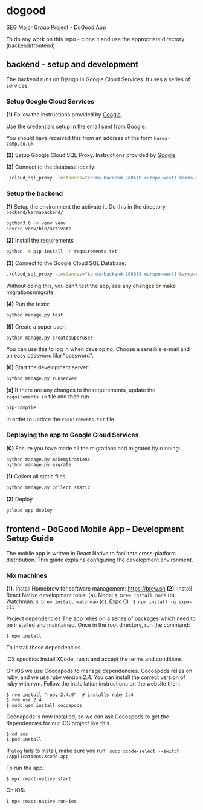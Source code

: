# dogood
SEG Major Group Project - DoGood App

To do any work on this repo - clone it and use the appropriate directory (backend/frontend)

## backend - setup and development
The backend runs on Django in Google Cloud Services. It uses a series of services.

### Setup Google Cloud Services
**(1)** Follow the instructions provided by [Google](https://cloud.google.com/sdk/docs/quickstart-macos).

Use the credentials setup in the email sent from Google. 

You should have received this from an address of the form `karma-zomp.co.uk`

**(2)** Setup Google Cloud SQL Proxy. Instructions provided by [Google](https://cloud.google.com/sql/docs/mysql/sql-proxy)

**(3)** Connect to the database locally:
```sh
./cloud_sql_proxy -instances="karma-backend-268618:europe-west1:karma-sql"=tcp:3306
```

### Setup the backend

**(1)** Setup the environment the activate it. Do this in the directory `backend/karmabackend/`
```sh
python3.6 -m venv venv
source venv/bin/activate
```
**(2)** Install the requirements 
```sh
python -m pip install -r requirements.txt
```

**(3)** Connect to the Google Cloud SQL Database:

```sh
./cloud_sql_proxy -instances="karma-backend-268618:europe-west1:karma-sql"=tcp:3306
```

Without doing this, you can't test the app, see any changes or make migrations/migrate.

**(4)** Run the tests:

```sh
python manage.py test
```

**(5)** Create a super user:

```sh
python manage.py createsuperuser
```

You can use this to log in when developing. Choose a sensible e-mail and an
easy password like "password".

**(6)** Start the development server:

```sh
python manage.py runserver
```

**[x]** If there are any changes to the requirements, update the `requirements.in` file and then run 
```sh
pip-compile
``` 
in order to update the `requirements.txt` file


### Deploying the app to Google Cloud Services
**(0)** Ensure you have made all the migrations and migrated by running:
``` sh
python manage.py makemgirations
python manage.py migrate
```
**(1)** Collect all static files
``` sh
python manage.py collect static
```
**(2)** Deploy 
```sh 
gcloud app deploy
``` 

## frontend - DoGood Mobile App – Development Setup Guide
The mobile app is written in React Native to facilitate cross-platform distribution. This guide explains configuring the development environment.

### Nix machines
**(1)**.	Install Homebrew for software management: https://brew.sh
**(2)**.	Install React Native development tools:
(a).	Node: `$ brew install node` 
(b).	Watchman: `$ brew install watchman` 
(c).	Expo Cli: `$ npm install -g expo-cli`

Project dependencies
The app relies on a series of packages which need to be installed and maintained. Once in the root directory, run the command:
```
$ npm install
```
To install these dependencies.


iOS specifics
Install XCode, run it and accept the terms and conditions

On iOS we use Cocoapods to manage dependencies. Cocoapods relies on ruby, and we use ruby version 2.4.
You can install the correct version of ruby with rvm. Follow the installation instructions on the website then:
```
$ rvm install "ruby-2.4.9"  # installs ruby 2.4
$ rvm use 2.4
$ sudo gem install cocoapods
```

Cocoapods is now installed, so we can ask Cocoapods to get the dependencies for our iOS project like this...
```
$ cd ios
$ pod install
```
If `glog` fails to install, make sure you run ` sudo xcode-select --switch /Applications/Xcode.app`

To run the app:
```
$ npx react-native start
```
On iOS: 
```
$ npx react-native run-ios 
````

